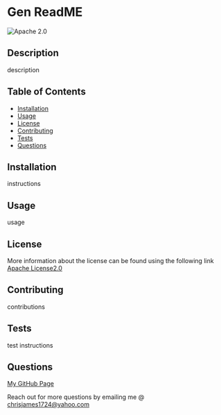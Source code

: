 # Gen ReadME
  ![Apache 2.0](https://img.shields.io/badge/License-Apache-blue)

## Description
description

## Table of Contents
- [Installation](#installation)
- [Usage](#usage)
- [License](#license)
- [Contributing](#contributing)
- [Tests](#tests)
- [Questions](#questions)

## Installation
instructions

## Usage
usage

## License
More information about the license can be found using the following link [Apache License2.0](https://choosealicense.com/licenses/apache-2.0/)

## Contributing
contributions

## Tests
test instructions

## Questions
[My GitHub Page](https://github.com/chrisjames1724)

Reach out for more questions by emailing me @ chrisjames1724@yahoo.com
